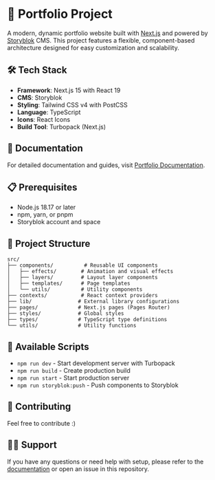 # 🚀 Portfolio Project

A modern, dynamic portfolio website built with [Next.js](https://nextjs.org) and powered by [Storyblok](https://www.storyblok.com/) CMS. This project features a flexible, component-based architecture designed for easy customization and scalability.

## 🛠️ Tech Stack

- **Framework**: Next.js 15 with React 19
- **CMS**: Storyblok
- **Styling**: Tailwind CSS v4 with PostCSS
- **Language**: TypeScript
- **Icons**: React Icons
- **Build Tool**: Turbopack (Next.js)

## 📖 Documentation

For detailed documentation and guides, visit [Portfolio Documentation](https://portfolio-33.gitbook.io/portfolio-docs).

## 📋 Prerequisites

- Node.js 18.17 or later
- npm, yarn, or pnpm
- Storyblok account and space

## 📁 Project Structure

```
src/
├── components/          # Reusable UI components
│   ├── effects/        # Animation and visual effects
│   ├── layers/         # Layout layer components
│   ├── templates/      # Page templates
│   └── utils/          # Utility components
├── contexts/           # React context providers
├── lib/               # External library configurations
├── pages/             # Next.js pages (Pages Router)
├── styles/            # Global styles
├── types/             # TypeScript type definitions
└── utils/             # Utility functions
```

## 📜 Available Scripts

- `npm run dev` - Start development server with Turbopack
- `npm run build` - Create production build
- `npm run start` - Start production server
- `npm run storyblok:push` - Push components to Storyblok



## 🤝 Contributing

Feel free to contribute :)

## 🙋‍♂️ Support

If you have any questions or need help with setup, please refer to the [documentation](https://portfolio-33.gitbook.io/portfolio-docs) or open an issue in this repository.